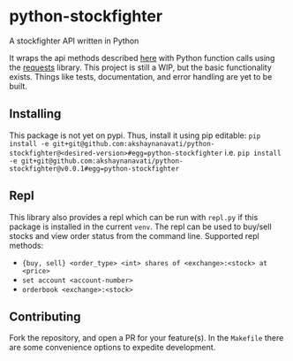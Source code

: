 # python-stockfighter
A stockfighter API written in Python

It wraps the api methods described [here](https://starfighter.readme.io/docs/) 
with Python function calls using the [requests](http://docs.python-requests.org/en/latest/) 
library. This project is still a WIP, but the basic functionality exists. Things like tests,
documentation, and error handling are yet to be built.

Installing
--
This package is not yet on pypi. Thus, install it using pip editable:
`pip install -e git+git@github.com:akshaynanavati/python-stockfighter@<desired-version>#egg=python-stockfighter`
i.e. `pip install -e git+git@github.com:akshaynanavati/python-stockfighter@v0.0.1#egg=python-stockfighter`

Repl
--
This library also provides a repl which can be run with `repl.py` if this package is installed in the current `venv`.
The repl can be used to buy/sell stocks and view order status from the command line. Supported repl methods:
- `{buy, sell} <order_type> <int> shares of <exchange>:<stock> at <price>`
- `set account <account-number>`
- `orderbook <exchange>:<stock>`

Contributing
--
Fork the repository, and open a PR for your feature(s). In the `Makefile` there are some convenience
options to expedite development.
